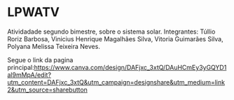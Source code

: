 # LPWATV
Atividadade segundo bimestre, sobre o sistema solar.
Integrantes:
Túllio Roriz Barbosa,
Vinicius Henrique Magalhães Silva,
Vitoria Guimarães Silva,
Polyana Melissa Teixeira Neves.

Segue o link da pagina principal:https://www.canva.com/design/DAFjxc_3xtQ/DAuHCmEy3yGQYD1al9mMpA/edit?utm_content=DAFjxc_3xtQ&utm_campaign=designshare&utm_medium=link2&utm_source=sharebutton
